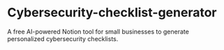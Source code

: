 # Cybersecurity-checklist-generator
A free AI-powered Notion tool for small businesses to generate personalized cybersecurity checklists.
